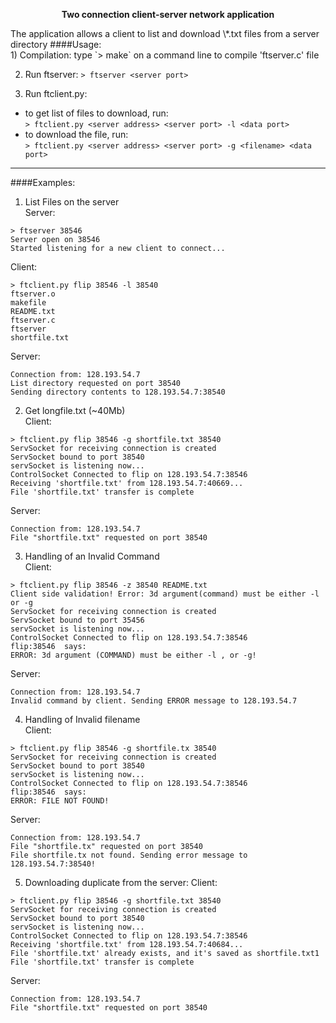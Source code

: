 <p align="center">
  <b >Two connection client-server network application</b>
</p>
The application allows a client to list and download \*.txt files from a server directory
####Usage:</br>
1) Compilation:  type `> make` on a command line to compile 'ftserver.c' file
	   
2) Run ftserver: `> ftserver <server port>`

3) Run ftclient.py:</br>
* to get list of files to download, run:</br>
	`> ftclient.py <server address> <server port> -l <data port>`
* to download the file, run:  
	`> ftclient.py <server address> <server port> -g <filename> <data port>`

---
####Examples:

1) List Files on the server</br>
Server:
```
> ftserver 38546
Server open on 38546
Started listening for a new client to connect...
```
Client:
```
> ftclient.py flip 38546 -l 38540
ftserver.o
makefile
README.txt
ftserver.c
ftserver
shortfile.txt
```

Server:
```
Connection from: 128.193.54.7
List directory requested on port 38540
Sending directory contents to 128.193.54.7:38540
```

2) Get longfile.txt (~40Mb)</br>
Client:
```
> ftclient.py flip 38546 -g shortfile.txt 38540 
ServSocket for receiving connection is created
ServSocket bound to port 38540
servSocket is listening now...
ControlSocket Connected to flip on 128.193.54.7:38546
Receiving 'shortfile.txt' from 128.193.54.7:40669...
File 'shortfile.txt' transfer is complete
```

Server:
```
Connection from: 128.193.54.7
File "shortfile.txt" requested on port 38540
```

3) Handling of an Invalid Command</br>
Client:
```
> ftclient.py flip 38546 -z 38540 README.txt
Client side validation! Error: 3d argument(command) must be either -l or -g
ServSocket for receiving connection is created
ServSocket bound to port 35456
servSocket is listening now...
ControlSocket Connected to flip on 128.193.54.7:38546
flip:38546  says:
ERROR: 3d argument (COMMAND) must be either -l , or -g!
```
Server:
```
Connection from: 128.193.54.7
Invalid command by client. Sending ERROR message to 128.193.54.7
```

4) Handling of Invalid filename</br>
Client:
```
> ftclient.py flip 38546 -g shortfile.tx 38540 
ServSocket for receiving connection is created
ServSocket bound to port 38540
servSocket is listening now...
ControlSocket Connected to flip on 128.193.54.7:38546
flip:38546  says:
ERROR: FILE NOT FOUND!
```

Server:
```
Connection from: 128.193.54.7
File "shortfile.tx" requested on port 38540
File shortfile.tx not found. Sending error message to 128.193.54.7:38540!
```

5) Downloading duplicate from the server:
Client:
```
> ftclient.py flip 38546 -g shortfile.txt 38540
ServSocket for receiving connection is created
ServSocket bound to port 38540
servSocket is listening now...
ControlSocket Connected to flip on 128.193.54.7:38546
Receiving 'shortfile.txt' from 128.193.54.7:40684...
File 'shortfile.txt' already exists, and it's saved as shortfile.txt1
File 'shortfile.txt' transfer is complete
```

Server:
```
Connection from: 128.193.54.7
File "shortfile.txt" requested on port 38540
```

